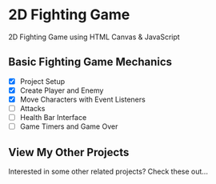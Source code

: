 # 2D Fighting Game
2D Fighting Game using HTML Canvas &amp; JavaScript

## Basic Fighting Game Mechanics
- [x] Project Setup
- [x] Create Player and Enemy
- [x] Move Characters with Event Listeners
- [ ] Attacks
- [ ] Health Bar Interface
- [ ] Game Timers and Game Over

## View My Other Projects
Interested in some other related projects? Check these out...
